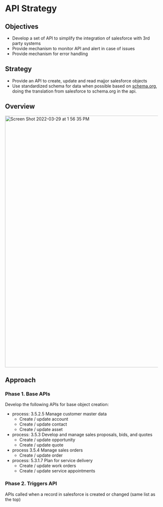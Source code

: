 # API Strategy

## Objectives
- Develop a set of API to simplify the integration of salesforce with 3rd party systems
- Provide mechanism to monitor API and alert in case of issues
- Provide mechanism for error handling

## Strategy
- Provide an API to create, update and read majjor salesforce objects
- Use standardized schema for data when possible based on [schema.org](https://schema.org/), doing the translation from salesforce to schema.org in the api.

## Overview

<img width="826" alt="Screen Shot 2022-03-29 at 1 56 35 PM" src="https://user-images.githubusercontent.com/102594797/160675083-8684016a-f342-45f7-b2dd-67796020a424.png">

## Approach

### Phase 1. Base APIs
Develop the following APIs for base object creation:
- process: 3.5.2.5	Manage customer master data
  - Create / update account
  - Create / update contact
  - Create / update asset
- process: 3.5.3	Develop and manage sales proposals, bids, and quotes
  - Create / update opportunity
  - Create / update quote
- process 3.5.4	Manage sales orders
  - Create / update order
- process: 5.3.1.7 Plan for service delivery
  - Create / update work orders
  - Create / update service appointments

### Phase 2. Triggers API
APIs called when a record in salesforce is created or changed
(same list as the top)

